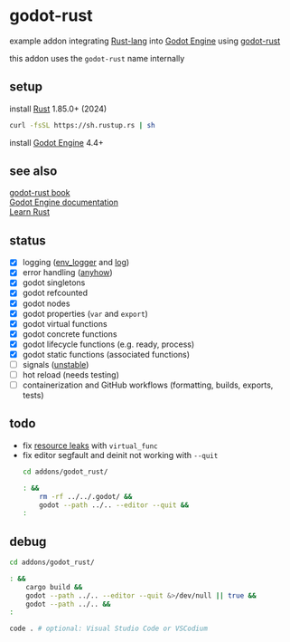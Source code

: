 # godot-rust

example addon integrating [Rust-lang](https://rust-lang.org) into [Godot Engine](https://godotengine.org) using [godot-rust](https://godot-rust.github.io)

this addon uses the `godot-rust` name internally

## setup

install [Rust](https://rust-lang.org/) 1.85.0+ (2024)

```sh
curl -fsSL https://sh.rustup.rs | sh
```

install [Godot Engine](https://godotengine.org/) 4.4+

## see also

[godot-rust book](https://godot-rust.github.io/book) \
[Godot Engine documentation](https://docs.godotengine.org/en/stable) \
[Learn Rust](https://www.rust-lang.org/learn) \
</x-nul>

## status

- [x] logging ([env_logger](https://github.com/rust-cli/env_logger) and [log](https://github.com/rust-lang/log))
- [x] error handling ([anyhow](https://github.com/dtolnay/anyhow))
- [x] godot singletons
- [x] godot refcounted
- [x] godot nodes
- [x] godot properties (`var` and `export`)
- [x] godot virtual functions
- [x] godot concrete functions
- [x] godot lifecycle functions (e.g. ready, process)
- [x] godot static functions (associated functions)
- [ ] signals ([unstable](https://godot-rust.github.io/book/register/signals.html))
- [ ] hot reload (needs testing)
- [ ] containerization and GitHub workflows (formatting, builds, exports, tests)

## todo

- fix [resource leaks](_archive/resource-leak.log) with `virtual_func`
- fix editor segfault and deinit not working with `--quit`
    ```sh
    cd addons/godot_rust/

    : &&
        rm -rf ../../.godot/ &&
        godot --path ../.. --editor --quit &&
    :
    ```

## debug

```sh
cd addons/godot_rust/

: &&
    cargo build &&
    godot --path ../.. --editor --quit &>/dev/null || true &&
    godot --path ../.. &&
:

code . # optional: Visual Studio Code or VSCodium
```
